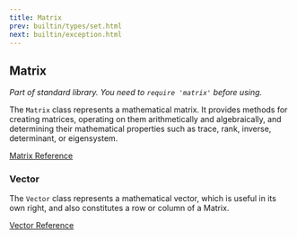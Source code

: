 ```yaml
---
title: Matrix
prev: builtin/types/set.html
next: builtin/exception.html
---
```


## Matrix[](#matrix)

*Part of standard library. You need to `require 'matrix'` before using.*

The `Matrix` class represents a mathematical matrix. It provides methods
for creating matrices, operating on them arithmetically and
algebraically, and determining their mathematical properties such as
trace, rank, inverse, determinant, or eigensystem.

<a
href='https://ruby-doc.org/stdlib-2.7.0/libdoc/matrix/rdoc/Matrix.html'
class='ruby-doc remote' target='_blank'>Matrix Reference</a>



### Vector[](#vector)

The `Vector` class represents a mathematical vector, which is useful in
its own right, and also constitutes a row or column of a Matrix.

<a
href='https://ruby-doc.org/stdlib-2.7.0/libdoc/matrix/rdoc/Vector.html'
class='ruby-doc remote' target='_blank'>Vector Reference</a>

